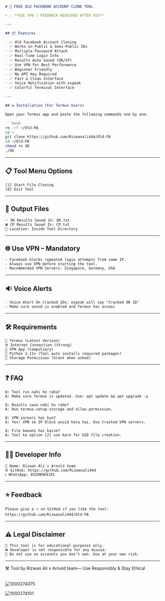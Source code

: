 ````markdown
# 🧠 FREE OLD FACEBOOK ACCOUNT CLONE TOOL

> ⚠️ **USE VPN | FEEDBACK REQUIRED AFTER USE**

---

## 📦 Features

- ✅ Old Facebook Account Cloning
- ✅ Works on Public & Semi-Public IDs
- ✅ Multiple Password Attack
- ✅ Real-Time Login Info
- ✅ Results Auto Saved (OK/CP)
- ✅ Use VPN for Best Performance
- ✅ Beginner Friendly
- ✅ No API Key Required
- ✅ Fast & Clean Interface
- ✅ Voice Notification with espeak
- ✅ Colorful Terminal Interface

---

## ⚙️ Installation (For Termux Users)

Open your Termux app and paste the following commands one by one:

```bash
rm -rf ~/Old-FB
cd ~
git clone https://github.com/Rizwanali444/Old-FB
cd ~/Old-FB
chmod +x XD
./XD
````

---

## 📋 Tool Menu Options

```text
[1] Start File Cloning
[0] Exit Tool
```

---

## 📁 Output Files

```text
✅ OK Results Saved In: OK.txt
❌ CP Results Saved In: CP.txt
📂 Location: Inside Tool Directory
```

---

## 🌐 Use VPN – Mandatory

```text
- Facebook blocks repeated login attempts from same IP.
- Always use VPN before starting the tool.
- Recommended VPN Servers: Singapore, Germany, USA
```

---

## 🔉 Voice Alerts

```text
- Voice Alert On Cracked IDs: espeak will say "Cracked OK ID"
- Make sure sound is enabled and Termux has access
```

---

## 🛠 Requirements

```text
📱 Termux (Latest Version)
🌐 Internet Connection (Strong)
🧿 VPN App (Compulsory)
🐍 Python 3.11+ (Tool auto installs required packages)
📁 Storage Permission (Grant when asked)
```

---

## ❓ FAQ

```text
Q: Tool run nahi ho raha?
A: Make sure Termux is updated. Use: apt update && apt upgrade -y

Q: Results save nahi ho rahe?
A: Run termux-setup-storage and allow permission.

Q: VPN zaroori hai kya?
A: Yes! VPN se IP block avoid hota hai. Use trusted VPN servers.

Q: File banani hai kaise?
A: Tool ka option [2] use karo for UID file creation.
```

---

## 👨‍💻 Developer Info

```text
👤 Name: Rizwan Ali x Arnold team
🌐 GitHub: https://github.com/Rizwanali444
📞 WhatsApp: 03200964191
```

---

## ⭐ Feedback

```text
Please give a ⭐ on GitHub if you like the tool:
https://github.com/Rizwanali444/Old-FB
```

---

## ⚠️ Legal Disclaimer

```text
📌 This tool is for educational purposes only.
❌ Developer is not responsible for any misuse.
🚫 Do not use on accounts you don’t own. Use at your own risk.
```

---

🛠 Tool by Rizwan Ali x Arnold team— Use Responsibly & Stay Ethical

```
```



![1000274075](https://github.com/user-attachments/assets/3181fbff-93af-418c-bb8a-5bd1a23e00a6)

![1000274101](https://github.com/user-attachments/assets/daa86d15-7fdb-4609-ae7b-7f2903df6041)





